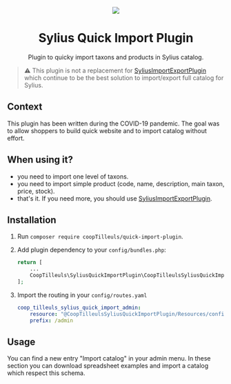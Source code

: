 <p align="center">
    <a href="https://sylius.com" target="_blank">
        <img src="https://demo.sylius.com/assets/shop/img/logo.png" />
    </a>
</p>

<h1 align="center">Sylius Quick Import Plugin</h1>

<p align="center">Plugin to quicky import taxons and products in Sylius catalog.</p>

> :warning: This plugin is not a replacement for [SyliusImportExportPlugin][SyliusImportExportPlugin] which continue 
> to be the best solution to import/export full catalog for Sylius.

## Context

This plugin has been written during the COVID-19 pandemic. The goal was to allow shoppers to build quick website and 
to import catalog without effort.

## When using it?

- you need to import one level of taxons.
- you need to import simple product (code, name, description, main taxon, price, stock).
- that's it. If you need more, you should use [SyliusImportExportPlugin][SyliusImportExportPlugin].

## Installation

1. Run `composer require coopTilleuls/quick-import-plugin`.

2. Add plugin dependency to your `config/bundles.php`:

    ```php
    return [
        ...
        CoopTilleuls\SyliusQuickImportPlugin\CoopTilleulsSyliusQuickImportPlugin::class => ['all' => true],
    ];
    ```
    
3. Import the routing in your `config/routes.yaml`
    ```yaml
    coop_tilleuls_sylius_quick_import_admin:
        resource: "@CoopTilleulsSyliusQuickImportPlugin/Resources/config/admin_routing.yml"
        prefix: /admin
    ```

## Usage

You can find a new entry "Import catalog" in your admin menu. In these section you can download spreadsheet examples 
and import a catalog which respect this schema.

[SyliusImportExportPlugin]: https://github.com/FriendsOfSylius/SyliusImportExportPlugin
